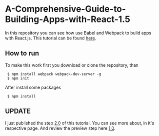 # A-Comprehensive-Guide-to-Building-Apps-with-React-1.5

In this repository you can see how use Babel and Webpack to build apps with React.js. This tutorial can be found
[here](https://tylermcginnis.com/react-js-tutorial-1-5-utilizing-webpack-and-babel-to-build-a-react-js-app/).

## How to run
To make this work first you download or clone the repository, than
```
 $ npm install webpack webpack-dev-server -g
 $ npm init
```
After install some packages
```
 $ npm install
```
## UPDATE

I just published the step [2.0](https://github.com/GilsonFonseca/A-Comprehensive-Guide-to-Building-Apps-with-React-2.0) of this tutorial. You can see more about, in it's respective page.
And review the preview step here [1.0](https://github.com/GilsonFonseca/A-Comprehensive-Guide-to-Building-Apps-with-React-1.0).
